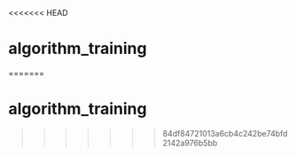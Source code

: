<<<<<<< HEAD
# algorithm_training
=======
# algorithm_training
>>>>>>> 84df84721013a6cb4c242be74bfd2142a976b5bb
